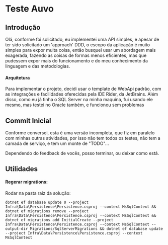 # Teste Auvo
## Introdução
Olá, conforme foi solicitado, eu implementei uma API simples, e apesar de ter sido solicitado um 'approach' DDD, o escopo da aplicação é muito simples para expor muita coisa, então busquei usar um abordagem mais exagerada, fazendo as coisas de formas menos eficientes, mas que pudessem expor mais do funcionamento e do meu conhecimento da linguagem e das metodologias.

#### Arquitetura
Para implementar o projeto, decidi usar o template de WebApi padrão, com as integrações e facilidades oferecidas pela IDE Rider, da JetBrains. Além disso, como eu já tinha o SQL Server na minha maquina, fui usando ele mesmo, mas testei no Oracle também, e funcionou sem problemas

## Commit Inicial
Conforme conversei, esta é uma versão incompleta, que fiz em paralelo com minhas outras atividades, por isso não tem todos os testes, não tem a camada de serviço, e tem um monte de "TODO"...

Dependendo do feedback de vocês, posso terminar, ou deixar como está.

## Utilidades
#### Regerar migrations:
Rodar na pasta raiz da solução:
```
dotnet ef database update 0 --project Infra\Data\Persistence\Persistence.csproj --context MsSqlContext &&  dotnet ef migrations remove --project Infra\Data\Persistence\Persistence.csproj --context MsSqlContext && dotnet ef migrations add InitialCreate --project Infra\Data\Persistence\Persistence.csproj --context MsSqlContext --output-dir Migrations/SqlServerMigrations && dotnet ef database update --project Infra\Data\Persistence\Persistence.csproj --context MsSqlContext
```